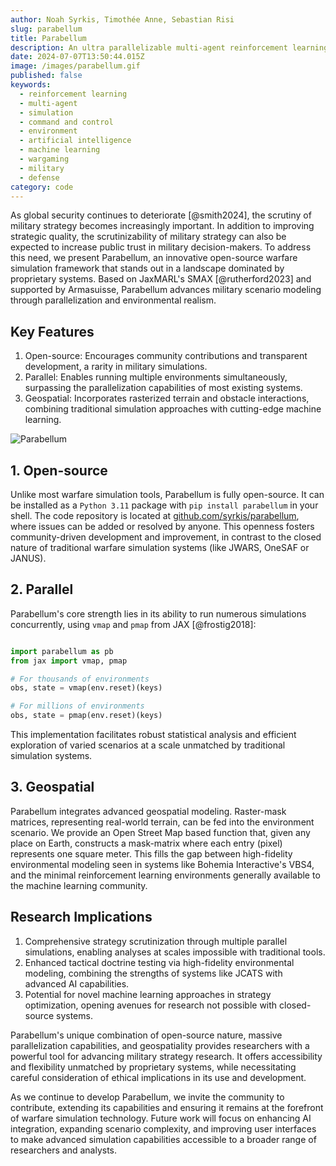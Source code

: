 ```yaml
---
author: Noah Syrkis, Timothée Anne, Sebastian Risi
slug: parabellum
title: Parabellum
description: An ultra parallelizable multi-agent reinforcement learning environment.
date: 2024-07-07T13:50:44.015Z
image: /images/parabellum.gif
published: false
keywords:
  - reinforcement learning
  - multi-agent
  - simulation
  - command and control
  - environment
  - artificial intelligence
  - machine learning
  - wargaming
  - military
  - defense
category: code
---
```


As global security continues to deteriorate [@smith2024], the scrutiny of military strategy becomes increasingly important. In addition to improving strategic quality, the scrutinizability of military strategy can also be expected to increase public trust in military decision-makers. To address this need, we present Parabellum, an innovative open-source warfare simulation framework that stands out in a landscape dominated by proprietary systems. Based on JaxMARL's SMAX [@rutherford2023] and supported by Armasuisse, Parabellum advances military scenario modeling through parallelization and environmental realism.

## Key Features

1. Open-source: Encourages community contributions and transparent development, a rarity in military simulations.
2. Parallel: Enables running multiple environments simultaneously, surpassing the parallelization capabilities of most existing systems.
3. Geospatial: Incorporates rasterized terrain and obstacle interactions, combining traditional simulation approaches with cutting-edge machine learning.

![Parabellum](/images/parabellum.gif)

## 1. Open-source

Unlike most warfare simulation tools, Parabellum is fully open-source. It can be installed as a `Python 3.11` package with `pip install parabellum` in your shell. The code repository is located at [github.com/syrkis/parabellum](https://github.com/syrkis/parabellum), where issues can be added or resolved by anyone. This openness fosters community-driven development and improvement, in contrast to the closed nature of traditional warfare simulation systems (like JWARS, OneSAF or JANUS).

## 2. Parallel

Parabellum's core strength lies in its ability to run numerous simulations concurrently, using `vmap` and `pmap` from JAX [@frostig2018]:

```python

import parabellum as pb
from jax import vmap, pmap

# For thousands of environments
obs, state = vmap(env.reset)(keys)

# For millions of environments
obs, state = pmap(env.reset)(keys)

```

This implementation facilitates robust statistical analysis and efficient exploration of varied scenarios at a scale unmatched by traditional simulation systems.

## 3. Geospatial

Parabellum integrates advanced geospatial modeling. Raster-mask matrices, representing real-world terrain, can be fed into the environment scenario. We provide an Open Street Map based function that, given any place on Earth, constructs a mask-matrix where each entry (pixel) represents one square meter. This fills the gap between high-fidelity environmental modeling seen in systems like Bohemia Interactive's VBS4, and the minimal reinforcement learning environments generally available to the machine learning community.

## Research Implications

1. Comprehensive strategy scrutinization through multiple parallel simulations, enabling analyses at scales impossible with traditional tools.
2. Enhanced tactical doctrine testing via high-fidelity environmental modeling, combining the strengths of systems like JCATS with advanced AI capabilities.
3. Potential for novel machine learning approaches in strategy optimization, opening avenues for research not possible with closed-source systems.

Parabellum's unique combination of open-source nature, massive parallelization capabilities, and geospatiality provides researchers with a powerful tool for advancing military strategy research. It offers accessibility and flexibility unmatched by proprietary systems, while necessitating careful consideration of ethical implications in its use and development.

As we continue to develop Parabellum, we invite the community to contribute, extending its capabilities and ensuring it remains at the forefront of warfare simulation technology. Future work will focus on enhancing AI integration, expanding scenario complexity, and improving user interfaces to make advanced simulation capabilities accessible to a broader range of researchers and analysts.